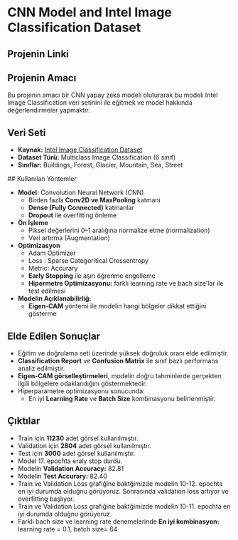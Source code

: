 # CNN Model and Intel Image Classification Dataset

## Projenin Linki


## Projenin Amacı
Bu projenin amacı bir CNN yapay zeka modeli oluturarak bu modeli Intel Image Classification veri setinini ile eğitmek ve model hakkında değerlendirmeler yapmaktır.

## Veri Seti
- **Kaynak:** [Intel Image Classification Dataset](https://www.kaggle.com/datasets/puneet6060/intel-image-classification)
- **Dataset Türü:** Multiclass Image Classification (6 sınıf)
- **Sınıflar:** Buildings, Forest, Glacier, Mountain, Sea, Street

## Kullanılan Yöntemler
- **Model:** Convolution Neural Network (CNN)
  - Birden fazla **Conv2D ve MaxPooling** katmanı
  - **Dense (Fully Connected)** katmanlar
  - **Dropout** ile overfitting önleme
- **Ön İşleme**
  - Piksel değerlerini 0–1 aralığına normalize etme (normalization)
  - Veri artırma (Augmentation)
- **Optimizasyon**
  - Adam Optimizer
  - Loss : Sparse Categoritical Crossentropy
  - Metric: Accurary
  - **Early Stopping** ile aşırı öğrenme engelleme
  - **Hipermetre Optimizasyonu:** farklı learning rate ve bach size'lar ile test edilmesi
- **Modelin Açıklanabilirliğ:**
    - **Eigen-CAM** yöntemi ile modelin hangi bölgeler dikkat ettiğini gösterme

## Elde Edilen Sonuçlar
- Eğitim ve doğrulama seti üzerinde yüksek doğruluk oranı elde edilmiştir.  
- **Classification Report** ve **Confusion Matrix** ile sınıf bazlı performans analiz edilmiştir. 
- **Eigen-CAM görselleştirmeleri**, modelin doğru tahminlerde gerçekten ilgili bölgelere odaklandığını göstermektedir.  
- Hiperparametre optimizasyonu sonucunda:
  - En iyi **Learning Rate** ve **Batch Size** kombinasyonu belirlenmiştir.
 
## Çıktılar
- Train için **11230** adet görsel kullanılmıştır.
- Validation için **2804** adet görsel kullanılmıştır.
- Test için **3000** adet görsel kullanılmıştır.
- Model 17. epochta eraly stop durdu.
- Modelin **Validation Accuracy:** 82.81
- Modelin **Test Accurary:** 82.40
- Train ve Validation Loss grafiğine baktğimizde modelin 10-12. epochta en iyi durumda olduğnu görüyoruz. Sonrasında validation loss artıyor ve overfitting başlıyor.
- Train ve Validation Loss grafiğine baktğimizde modelin 10-11. epochta en iyi durumda olduğnu görüyoruz.
- Farklı bach size ve learning rate denemelerinde **En iyi kombinasyon:** learning rate = 0.1, batch size= 64
